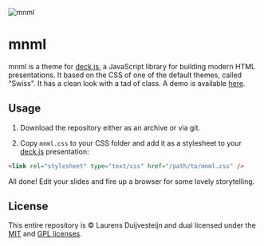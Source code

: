 ![mnml](http://i.imgur.com/zROlV78.png)

# mnml

mnml is a theme for [deck.js][deck], a JavaScript library for building modern HTML presentations. It based on the CSS of one of the default themes, called "Swiss". It has a clean look with a tad of class. A demo is available [here](http://duijf.github.io/mnml).

## Usage

1. Download the repository either as an archive or via git.

2. Copy `mnml.css` to your CSS folder and add it as a stylesheet to your [deck.js][deck] presentation:

```html
<link rel="stylesheet" type="text/css" href="/path/to/mnml.css" />
```

All done! Edit your slides and fire up a browser for some lovely storytelling.

## License

This entire repository is &copy; Laurens Duijvesteijn and dual licensed under the [MIT](https://github.com/imakewebthings/deck.js/blob/master/MIT-license.txt) and [GPL licenses](https://github.com/imakewebthings/deck.js/blob/master/GPL-license.txt).

 [deck]: http://imakewebthings.com/deck.js/
